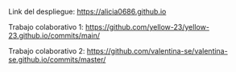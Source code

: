 Link del despliegue:  https://alicia0686.github.io


Trabajo colaborativo 1:   https://github.com/yellow-23/yellow-23.github.io/commits/main/

Trabajo colaborativo 2:   https://github.com/valentina-se/valentina-se.github.io/commits/master/
